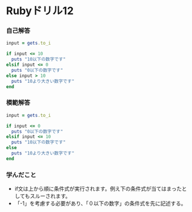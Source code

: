 # Rubyドリル12
### 自己解答
```ruby
input = gets.to_i

if input <= 10
  puts "10以下の数字です"
elsif input <= 0
  puts "0以下の数字です"
else input > 10
  puts "10より大きい数字です"
end
```

### 模範解答
```ruby
input = gets.to_i

if input <= 0
  puts "0以下の数字です"
elsif input <= 10
  puts "10以下の数字です"
else
  puts "10より大きい数字です"
end
```

### 学んだこと
- if文は上から順に条件式が実行されます。例え下の条件式が当てはまったとしてもスルーされます。
- 「-1」を考慮する必要があり、「０以下の数字」の条件式を先に記述する。
